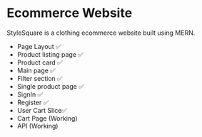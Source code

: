 # Ecommerce Website

StyleSquare is a clothing ecommerce website built using MERN.

- Page Layout ✅
- Product listing page ✅
- Product card ✅
- Main page ✅
- Filter section ✅
- Single product page ✅
- SignIn ✅
- Register ✅
- User Cart Slice✅
- Cart Page (Working)
- API (Working)
